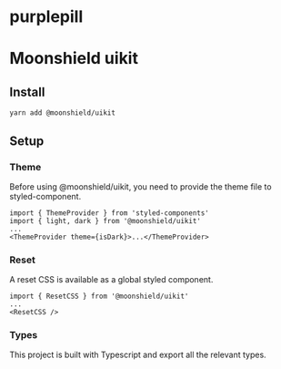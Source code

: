 # purplepill
# Moonshield uikit
## Install

`yarn add @moonshield/uikit`

## Setup

### Theme

Before using @moonshield/uikit, you need to provide the theme file to styled-component.

```
import { ThemeProvider } from 'styled-components'
import { light, dark } from '@moonshield/uikit'
...
<ThemeProvider theme={isDark}>...</ThemeProvider>
```

### Reset

A reset CSS is available as a global styled component.

```
import { ResetCSS } from '@moonshield/uikit'
...
<ResetCSS />
```

### Types

This project is built with Typescript and export all the relevant types.

#
